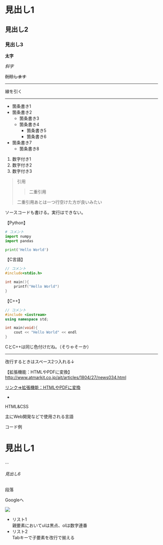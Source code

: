 # 見出し1
## 見出し2
### 見出し3

**太字**

*斜字*

~~削除します~~

***
線を引く

---

* 箇条書き1
* 箇条書き2
  * 箇条書き3
  * 箇条書き4
    * 箇条書き5
    * 箇条書き6
* 箇条書き7
    * 箇条書き8
1. 数字付き1
1. 数字付き2
1. 数字付き3

> 引用
>> 二重引用
>
> 二重引用あとは一つ行空けた方が良いみたい
>


ソースコードも書ける。実行はできない。

【Python】
```python
# コメント
import numpy
import pandas

print('Hello World')
```
【C言語】
```c
// コメント
#include<stdio.h>

int main(){
    printf("Hello World")
}
```

【C++】
```c++
// コメント
#include <iostream>
using namespace std;

int main(void){
    cout << "Hello World" << endl
}
```
CとC++は同じ色付けだね。（そりゃそーか）

---

改行するときはスペース2つ入れる↓

【拡張機能：HTMLやPDFに変換】  
http://www.atmarkit.co.jp/ait/articles/1804/27/news034.html

[リンク⇒拡張機能：HTMLやPDFに変換](http://www.atmarkit.co.jp/ait/articles/1804/27/news034.html)

*

HTML&CSS

主にWeb開発などで使用される言語

コード例

<h1>見出し1</h1>
…
<h6>見出し6</h6>

<p>段落</p>

<a herf="https://google.com">Googleへ</a>

<!-- これはコメントです　-->

<img src="https://prog-8.com/images/html/beginner/wanko.jpg">

<ul>
	<li>リスト1</li>	親要素においてulは黒点、olは数字連番
	<li>リスト2</li>	Tabキーで子要素を改行で揃える
</ul>
